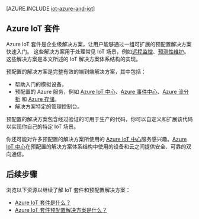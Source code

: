 <properties
    pageTitle="面向物联网的 Azure 解决方案 | Azure"
    description="Azure 的 IoT 概述包括预配置的解决方案、一个示例解决方案体系结构以及它如何与 Azure IoT 套件关联"
    services=""
    suite="iot-suite"
    documentationcenter=""
    author="dominicbetts"
    manager="timlt"
    editor="" />
<tags
    ms.assetid="437d2655-896f-4a9e-a4a8-b864790d3ef8"
    ms.service="iot-suite"
    ms.devlang="na"
    ms.topic="get-started-article"
    ms.tgt_pltfrm="na"
    ms.workload="na"
    ms.date="05/15/2017"
    wacn.date="06/13/2017"
    ms.author="v-yiso"
    ms.translationtype="Human Translation"
    ms.sourcegitcommit="4a18b6116e37e365e2d4c4e2d144d7588310292e"
    ms.openlocfilehash="335d23a0aab852805ce1857f57ff4499082c34f3"
    ms.contentlocale="zh-cn"
    ms.lasthandoff="05/19/2017" />

[AZURE.INCLUDE [iot-azure-and-iot](../../includes/iot-azure-and-iot.md)]

## <a name="azure-iot-suite"></a>Azure IoT 套件
Azure IoT 套件是企业级解决方案，让用户能够通过一组可扩展的预配置解决方案快速入门。 这些解决方案用于处理常见 IoT 场景，例如[远程监控][lnk-preconfigured-solutions]、[预测性维护][lnk-predictive-maintenance]。 这些解决方案是本文所述的 IoT 解决方案体系结构的实现。

预配置的解决方案是完整有效的端到端解决方案，其中包括：

- 帮助入门的模拟设备。
- 预配置的 Azure 服务，例如 [Azure IoT 中心][Azure IoT Hub]、[Azure 事件中心][Azure Event Hubs]、[Azure 流分析][Azure Stream Analytics] 和 [Azure 存储][Azure storage]。
- 解决方案特定的管理控制台。

预配置的解决方案包含经过验证的可用于生产的代码，你可以自定义和扩展该代码以实现你自己的特定 IoT 场景。

你还可能对许多预配置的解决方案所使用的 [Azure IoT 中心][Azure IoT Hub]服务感兴趣。[Azure IoT 中心][Azure IoT Hub]在预配置的解决方案体系结构中使用的设备和云之间提供安全、可靠的双向通信。

## <a name="next-steps"></a>后续步骤

浏览以下资源以继续了解 IoT 套件和预配置解决方案：

- [Azure IoT 套件是什么？][lnk-whatissuite]
- [Azure IoT 套件预配置解决方案是什么？][lnk-whatarepreconfigured]

[lnk-whatissuite]: /documentation/articles/iot-suite-overview/
[lnk-whatarepreconfigured]: /documentation/articles/iot-suite-what-are-preconfigured-solutions/

[lnk-preconfigured-solutions]: /documentation/articles/iot-suite-getstarted-preconfigured-solutions/
[Azure IoT Hub]: /home/features/iot-hub/
[Azure Event Hubs]: /home/features/event-hubs/
[Azure Stream Analytics]: /home/features/stream-analytics/
[Azure storage]: /home/features/storage/
[lnk-predictive-maintenance]: /documentation/articles/iot-suite-predictive-overview/ 
